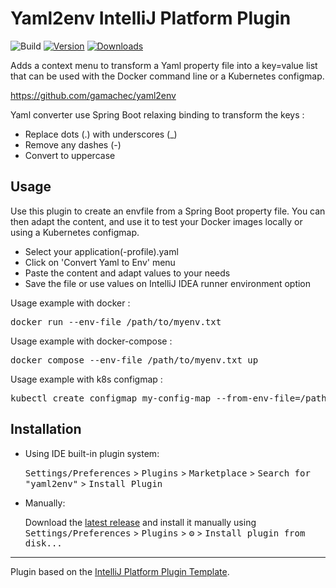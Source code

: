 # Yaml2env IntelliJ Platform Plugin

![Build](https://github.com/gamachec/yaml2env/workflows/Build/badge.svg)
[![Version](https://img.shields.io/jetbrains/plugin/v/19905.svg)](https://plugins.jetbrains.com/plugin/19905)
[![Downloads](https://img.shields.io/jetbrains/plugin/d/19905.svg)](https://plugins.jetbrains.com/plugin/19905)

<!-- Plugin description -->
<p>Adds a context menu to transform a Yaml property file into a key=value list that can be used with the Docker command line or a Kubernetes configmap.</p>
<p><a href="https://github.com/gamachec/yaml2env">https://github.com/gamachec/yaml2env</a></p>
<p>Yaml converter use Spring Boot relaxing binding to transform the keys :</p>
<ul>
    <li>Replace dots (.) with underscores (_)</li>
    <li>Remove any dashes (-)</li>
    <li>Convert to uppercase</li>
</ul>
<!-- Plugin description end -->

## Usage

Use this plugin to create an envfile from a Spring Boot property file. You can then adapt the content, and use it to test your Docker images locally or using a Kubernetes configmap.

<ul>
<li>Select your application(-profile).yaml</li>
<li>Click on 'Convert Yaml to Env' menu</li>
<li>Paste the content and adapt values to your needs</li>
<li>Save the file or use values on IntelliJ IDEA runner environment option</li>
</ul>

Usage example with docker :
<pre>
docker run --env-file /path/to/myenv.txt <image>
</pre>

Usage example with docker-compose :
<pre>
docker compose --env-file /path/to/myenv.txt up
</pre>

Usage example with k8s configmap :
<pre>
kubectl create configmap my-config-map --from-env-file=/path/to/myenv.txt
</pre>



## Installation

- Using IDE built-in plugin system:

  <kbd>Settings/Preferences</kbd> > <kbd>Plugins</kbd> > <kbd>Marketplace</kbd> > <kbd>Search for "yaml2env"</kbd> >
  <kbd>Install Plugin</kbd>

- Manually:

  Download the [latest release](https://github.com/gamachec/yaml2env/releases/latest) and install it manually using
  <kbd>Settings/Preferences</kbd> > <kbd>Plugins</kbd> > <kbd>⚙️</kbd> > <kbd>Install plugin from disk...</kbd>

---
Plugin based on the [IntelliJ Platform Plugin Template][template].

[template]: https://github.com/JetBrains/intellij-platform-plugin-template
